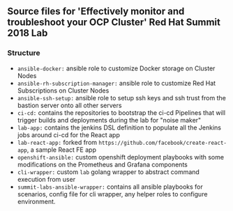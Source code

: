 ## Source files for 'Effectively monitor and troubleshoot your OCP Cluster' Red Hat Summit 2018 Lab

### Structure

  - `ansible-docker:` ansible role to customize Docker storage on Cluster Nodes
  - `ansible-rh-subscription-manager:` ansible role to customize Red Hat Subscriptions on Cluster Nodes
  - `ansible-ssh-setup:` ansible role to setup ssh keys and ssh trust from the bastion server onto all other servers
  - `ci-cd:` contains the repositories to bootstrap the ci-cd Pipelines that will trigger builds and deployments during the lab for "noise maker"
  - `lab-app:` contains the jenkins DSL definition to populate all the Jenkins jobs around ci-cd for the React app
  - `lab-react-app:` forked from `https://github.com/facebook/create-react-app`, a sample React FE app
  - `openshift-ansible:` custom openshift deployment playbooks with some modifications on the Prometheus and Grafana components
  - `cli-wrapper:` custom `lab` golang wrapper to abstract command execution from user
  - `summit-labs-ansible-wrapper:` contains all ansible playbooks for scenarios, config file for cli wrapper, any helper roles to configure environment. 